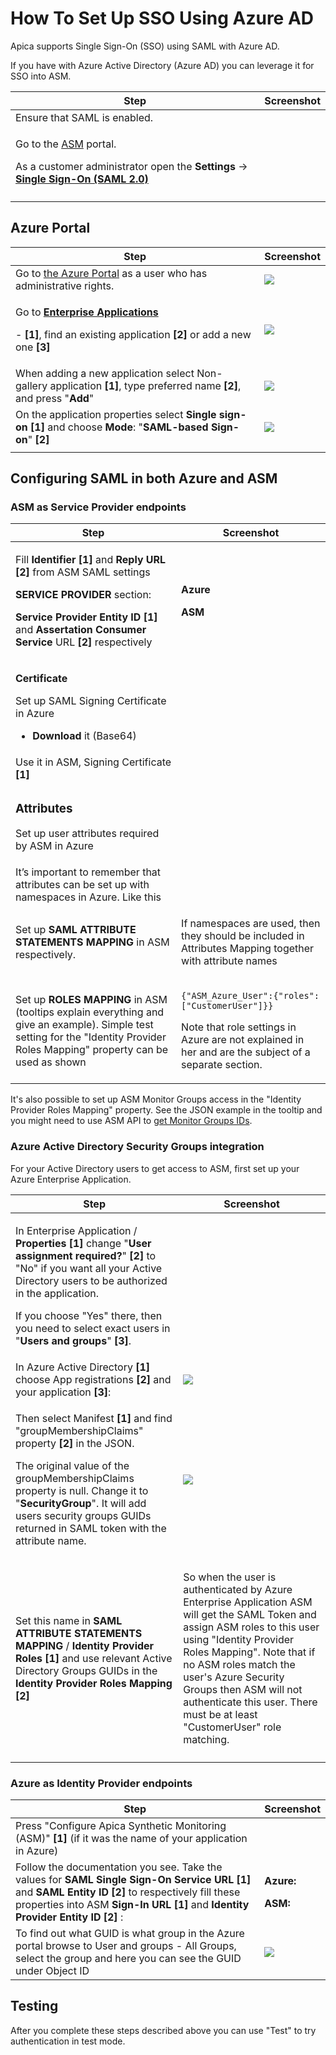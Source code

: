 # How To Set Up SSO Using Azure AD

Apica supports Single Sign-On (SSO) using SAML with Azure AD.

If you have with Azure Active Directory (Azure AD) you can leverage it for SSO into ASM.

| **Step**                                                                                                                                                                                                                                                    | **Screenshot** |
| ----------------------------------------------------------------------------------------------------------------------------------------------------------------------------------------------------------------------------------------------------------- | -------------- |
| Ensure that SAML is enabled.                                                                                                                                                                                                                                |                |
| <p>Go to the <a href="https://wpm.apicasystem.com/">ASM</a> portal.</p><p>As a customer administrator open the <strong>Settings</strong> -> <a href="https://wpm.apicasystem.com/AccountSso/SamlDetails"><strong>Single Sign-On (SAML 2.0)</strong></a></p> |                |
|                                                                                                                                                                                                                                                             |                |

## Azure Portal <a href="#howtosetupssousingazuread-azureportal" id="howtosetupssousingazuread-azureportal"></a>

| **Step**                                                                                                                                                                                                                                                                             | **Screenshot**                            |
| ------------------------------------------------------------------------------------------------------------------------------------------------------------------------------------------------------------------------------------------------------------------------------------ | ----------------------------------------- |
| Go to [the Azure Portal](https://portal.azure.com/) as a user who has administrative rights.                                                                                                                                                                                         | ![](../../.gitbook/assets/2134869154.png) |
| <p>Go to <a href="https://portal.azure.com/#blade/Microsoft_AAD_IAM/StartboardApplicationsMenuBlade/Overview"><strong>Enterprise Applications</strong></a></p><p>- <strong>[1]</strong>, find an existing application <strong>[2]</strong> or add a new one <strong>[3]</strong></p> | ![](../../.gitbook/assets/2134869151.png) |
| When adding a new application select Non-gallery application **\[1]**, type preferred name **\[2]**, and press "**Add**"                                                                                                                                                             | ![](../../.gitbook/assets/2134869148.png) |
| On the application properties select **Single sign-on** **\[1]** and choose **Mode**: "**SAML-based Sign-on**" **\[2]**                                                                                                                                                              | ![](../../.gitbook/assets/2134869145.png) |
|                                                                                                                                                                                                                                                                                      |                                           |

## Configuring SAML in both Azure and ASM <a href="#howtosetupssousingazuread-configuringsamlinbothazureandasm" id="howtosetupssousingazuread-configuringsamlinbothazureandasm"></a>

### ASM as Service Provider endpoints <a href="#howtosetupssousingazuread-asmasserviceproviderendpoints" id="howtosetupssousingazuread-asmasserviceproviderendpoints"></a>

| **Step**                                                                                                                                                                                                                                                                                                                                                | **Screenshot**                                                                                                                                                                      |
| ------------------------------------------------------------------------------------------------------------------------------------------------------------------------------------------------------------------------------------------------------------------------------------------------------------------------------------------------------- | ----------------------------------------------------------------------------------------------------------------------------------------------------------------------------------- |
| <p>Fill <strong>Identifier</strong> <strong>[1]</strong> and <strong>Reply URL</strong> <strong>[2]</strong> from ASM SAML settings</p><p><strong>SERVICE PROVIDER</strong> section:</p><p><strong>Service Provider Entity ID</strong> <strong>[1]</strong> and <strong>Assertation Consumer Service</strong> URL <strong>[2]</strong> respectively</p> | <p><strong>Azure</strong></p><p></p><p><strong>ASM</strong></p><p></p>                                                                                                              |
| <p><strong>Certificate</strong></p><p>Set up SAML Signing Certificate in Azure</p><ul><li><strong>Download</strong> it (Base64)</li></ul>                                                                                                                                                                                                               |                                                                                                                                                                                     |
| Use it in ASM, Signing Certificate **\[1]**                                                                                                                                                                                                                                                                                                             |                                                                                                                                                                                     |
| <h3 id="howtosetupssousingazuread-attributes">Attributes</h3><p>Set up user attributes required by ASM in Azure</p>                                                                                                                                                                                                                                     |                                                                                                                                                                                     |
| It’s important to remember that attributes can be set up with namespaces in Azure. Like this                                                                                                                                                                                                                                                            |                                                                                                                                                                                     |
| Set up **SAML ATTRIBUTE STATEMENTS MAPPING** in ASM respectively.                                                                                                                                                                                                                                                                                       | <p></p><p>If namespaces are used, then they should be included in Attributes Mapping together with attribute names</p>                                                              |
| Set up **ROLES MAPPING** in ASM (tooltips explain everything and give an example). Simple test setting for the "Identity Provider Roles Mapping" property can be used as shown                                                                                                                                                                          | <p><code>{"ASM_Azure_User":{"roles":["CustomerUser"]}}</code></p><p></p><p>Note that role settings in Azure are not explained in her and are the subject of a separate section.</p> |

It's also possible to set up ASM Monitor Groups access in the "Identity Provider Roles Mapping" property. See the JSON example in the tooltip and you might need to use ASM API to [get Monitor Groups IDs](http://api-wpm.apicasystem.com/v3/Help/Route/GET-groups).

### Azure Active Directory Security Groups integration <a href="#howtosetupssousingazuread-azureactivedirectorysecuritygroupsintegration" id="howtosetupssousingazuread-azureactivedirectorysecuritygroupsintegration"></a>

For your Active Directory users to get access to ASM, first set up your Azure Enterprise Application.

| **Step**                                                                                                                                                                                                                                                                                                                                                                                 | **Screenshot**                                                                                                                                                                                                                                                                                                                                         |
| ---------------------------------------------------------------------------------------------------------------------------------------------------------------------------------------------------------------------------------------------------------------------------------------------------------------------------------------------------------------------------------------- | ------------------------------------------------------------------------------------------------------------------------------------------------------------------------------------------------------------------------------------------------------------------------------------------------------------------------------------------------------ |
| <p>In Enterprise Application / <strong>Properties</strong> <strong>[1]</strong> change "<strong>User assignment required?</strong>" <strong>[2]</strong> to "No" if you want all your Active Directory users to be authorized in the application. </p><p>If you choose "Yes" there, then you need to select exact users in "<strong>Users and groups</strong>" <strong>[3]</strong>.</p> |                                                                                                                                                                                                                                                                                                                                                        |
| In Azure Active Directory **\[1]** choose App registrations **\[2]** and your application **\[3]**:                                                                                                                                                                                                                                                                                      | ![](../../.gitbook/assets/2134869115.png)                                                                                                                                                                                                                                                                                                              |
| <p>Then select Manifest <strong>[1]</strong> and find "groupMembershipClaims" property <strong>[2]</strong> in the JSON.</p><p>The original value of the groupMembershipClaims property is null. Change it to "<strong>SecurityGroup</strong>". It will add users security groups GUIDs returned in SAML token with the attribute name.</p>                                              | ![](../../.gitbook/assets/2134869112.png)                                                                                                                                                                                                                                                                                                              |
| Set this name in **SAML ATTRIBUTE STATEMENTS MAPPING** / **Identity Provider Roles** **\[1]** and use relevant Active Directory Groups GUIDs in the **Identity Provider Roles Mapping** **\[2]**                                                                                                                                                                                         | <p></p><p>So when the user is authenticated by Azure Enterprise Application ASM will get the SAML Token and assign ASM roles to this user using "Identity Provider Roles Mapping". Note that if no ASM roles match the user's Azure Security Groups then ASM will not authenticate this user. There must be at least "CustomerUser" role matching.</p> |
|                                                                                                                                                                                                                                                                                                                                                                                          |                                                                                                                                                                                                                                                                                                                                                        |

### Azure as Identity Provider endpoints <a href="#howtosetupssousingazuread-azureasidentityproviderendpoints" id="howtosetupssousingazuread-azureasidentityproviderendpoints"></a>

| **Step**                                                                                                                                                                                                                                              | **Screenshot**                                                           |
| ----------------------------------------------------------------------------------------------------------------------------------------------------------------------------------------------------------------------------------------------------- | ------------------------------------------------------------------------ |
| Press "Configure Apica Synthetic Monitoring (ASM)"  **\[1]** (if it was the name of your application in Azure)                                                                                                                                        |                                                                          |
| Follow the documentation you see. Take the values for **SAML Single Sign-On Service URL** **\[1]** and **SAML Entity ID \[2]** to respectively fill these properties into ASM **Sign-In URL** **\[1]** and **Identity Provider Entity ID** **\[2]** : | <p><strong>Azure:</strong></p><p></p><p><strong>ASM:</strong></p><p></p> |
| To find out what GUID is what group in the Azure portal browse to User and groups - All Groups, select the group and here you can see the GUID under Object ID                                                                                        | ![](../../.gitbook/assets/2134869097.png)                                |

## Testing <a href="#howtosetupssousingazuread-testing" id="howtosetupssousingazuread-testing"></a>

After you complete these steps described above you can use "Test" to try authentication in test mode.
